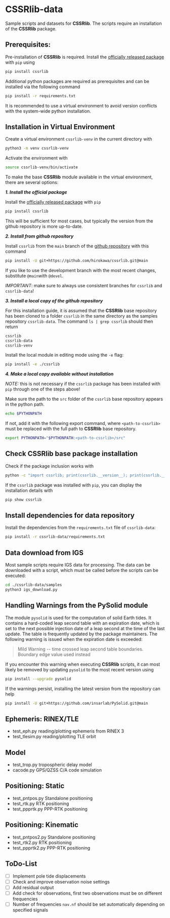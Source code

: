 # CSSRlib-data

Sample scripts and datasets for **CSSRlib**. The scripts require an installation of the **CSSRlib** package.

## Prerequisites:

Pre-installation of **CSSRlib** is required. Install the [officially released package](https://pypi.org/project/cssrlib/) with `pip` using

```bash
pip install cssrlib
```

Additional python packages are required as prerequisites and can be installed via the following command

```bash
pip install -r requirements.txt
```

It is recommended to use a virtual environment to avoid version conflicts with the system-wide python installation.

## Installation in Virtual Environment

Create a virtual environment `cssrlib-venv` in the current directory with

```bash
python3 -m venv cssrlib-venv

```
Activate the environment with

```bash
source cssrlib-venv/bin/activate
```

To make the base **CSSRlib** module available in the virtual environment, there are several options:

***1. Install the official package***

Install the [officially released package](https://pypi.org/project/cssrlib/) with `pip`

```bash
pip install cssrlib
```

This will be sufficient for most cases, but typically the version from the github repository is more up-to-date.

***2. Install from github repository***

Install `cssrlib` from the `main` branch of the [github repository](https://github.com/hirokawa/cssrlib.git) with this command

```bash
pip install -U git+https://github.com/hirokawa/cssrlib.git@main
```

If you like to use the development branch with the most recent changes, substitute `@main`with `@devel`.

*IMPORTANT*: make sure to always use consistent branches for `cssrlib` and `cssrlib-data`!

***3. Install a local copy of the github repository***

For this installation guide, it is assumed that the **CSSRlib** base repository has been cloned to a folder `cssrlib` in the same directory as the samples repository `cssrlib-data`.  The command `ls | grep cssrlib` should then return

```bash
cssrlib
cssrlib-data
cssrlib-venv
```

Install the local module in editing mode using the `-e` flag:

```bash
pip install -e ./cssrlib
```

***4. Make a local copy available without installation***

*NOTE:* this is not necessary if the `cssrlib` package has been installed with `pip` through one of the steps above!

Make sure the path to the `src` folder of the `cssrlib` base repository appears in the python path.

```bash
echo $PYTHONPATH
```

If not, add it with the following export command, where `<path-to-cssrlib>` must be replaced with the full path to **CSSRlib** base repository.

```bash
export PYTHONPATH="$PYTHONPATH:<path-to-cssrlib>/src"
```

## Check **CSSRlib** base package installation

Check if the package inclusion works with

```bash
python -c "import cssrlib; print(cssrlib.__version__); print(cssrlib.__file__)"
```

If the `cssrlib` package was installed with `pip`, you can display the installation details with

```bash
pip show cssrlib
```

## Install dependencies for data repository

Install the dependencies from the `requirements.txt` file of `cssrlib-data`:

```bash
pip install -r cssrlib-data/requirements.txt
```

## Data download from IGS

Most sample scripts require IGS data for processing. The data can be downloaded with a script, which must be called before the scripts can be executed:

```bash
cd ./cssrlib-data/samples
python3 igs_download.py
```

## Handling Warnings from the PySolid module

The module `pysolid` is used for the computation of solid Earth tides. It contains a hard-coded leap second table with an expiration date, which is set to the next possible injection date of a leap second at the time of the last update. The table is frequently updated by the package maintainers. The following warning is issued when the expiration date is exceeded:

> Mild Warning -- time crossed leap second table boundaries.  Boundary edge value used instead

If you encounter this warning when executing **CSSRlib** scripts, it can most likely be removed by updating `pysolid` to the most recent version using

```bash
pip install --upgrade pysolid
```

If the warnings persist, installing the latest version from the repository can help

```bash
pip install -U git+https://github.com/insarlab/PySolid.git@main
```

## Ephemeris: RINEX/TLE

- test_eph.py reading/plotting ephemeris from RINEX 3
- test_tlesim.py reading/plotting TLE orbit

## Model

- test_trop.py tropospheric delay model
- cacode.py GPS/QZSS C/A code simulation

## Positioning: Static

- test_pntpos.py Standalone positioning
- test_rtk.py RTK positioning
- test_ppprtk.py PPP-RTK positioning

## Positioning: Kinematic

- test_pntpos2.py Standalone positioning
- test_rtk2.py RTK positioning
- test_ppprtk2.py PPP-RTK positioning

## ToDo-List

- [ ] Implement pole tide displacements
- [ ] Check and improve observation noise settings
- [ ] Add residual output
- [ ] Add check for observations, first two observations must be on different frequencies
- [ ] Number of frequencies `nav.nf` should be set automatically depending on specified signals
